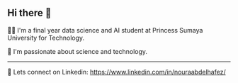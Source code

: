 ## Hi there 👋

👩‍🎓 I'm a final year data science and AI student at Princess Sumaya University for Technology.

🔭 I'm passionate about science and technology. 
***
💬 Lets connect on Linkedin: https://www.linkedin.com/in/nouraabdelhafez/
<!--
**noura-na/noura-na** is a ✨ _special_ ✨ repository because its `README.md` (this file) appears on your GitHub profile.

Here are some ideas to get you started:

- 🔭 I’m currently working on ...
- 🌱 I’m currently learning ...
- 👯 I’m looking to collaborate on ...
- 🤔 I’m looking for help with ...
- 💬 Ask me about ...
- 📫 How to reach me: ...
- 🌱 I'm currently learning more about data preprocessing.
- ![Noura's github stats](https://github-readme-stats.vercel.app/api?username=noura-na)
- [![Top Langs](https://github-readme-stats.vercel.app/api/top-langs/?username=noura-na)](https://github.com/noura-na/github-readme-stats)
- 😄 Pronouns: ...
- ⚡ Fun fact: ...
-->
